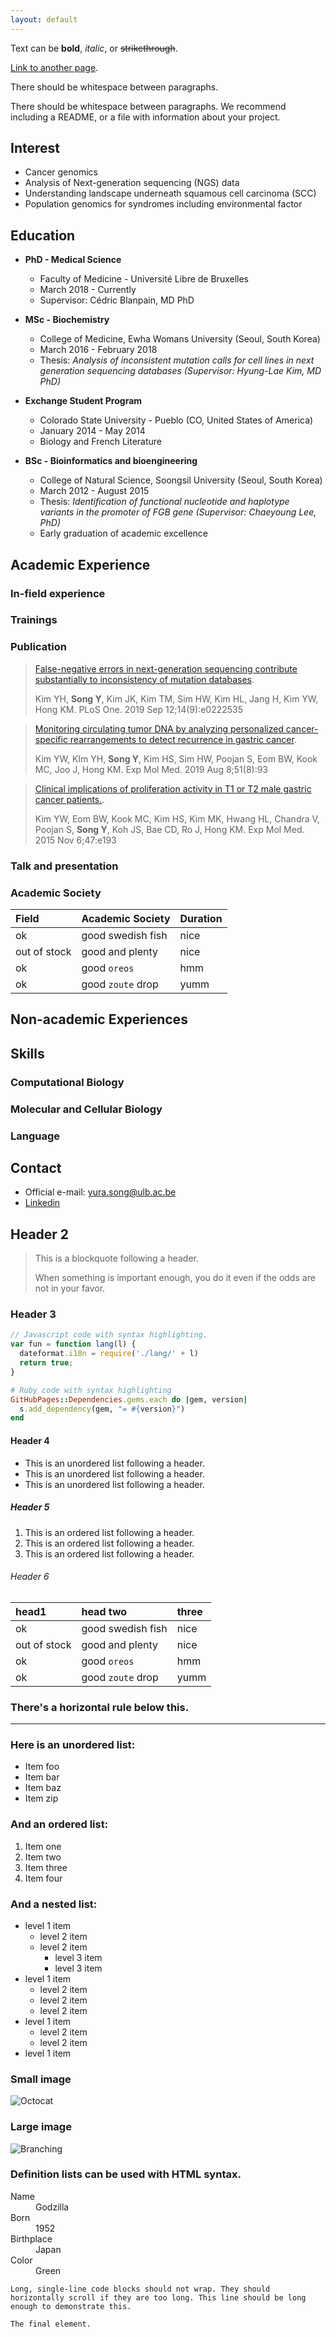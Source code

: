 ```yaml
---
layout: default
---
```


Text can be **bold**, _italic_, or ~~strikethrough~~.

[Link to another page](./another-page.html).

There should be whitespace between paragraphs.

There should be whitespace between paragraphs. We recommend including a README, or a file with information about your project.

## Interest

*   Cancer genomics
*   Analysis of Next-generation sequencing (NGS) data
*   Understanding landscape underneath squamous cell carcinoma (SCC)
*   Population genomics for syndromes including environmental factor

## Education

- **PhD - Medical Science**
  - Faculty of Medicine - Université Libre de Bruxelles
  - March 2018 - Currently
  - Supervisor: Cédric Blanpain, MD PhD

- **MSc - Biochemistry**
   - College of Medicine, Ewha Womans University (Seoul, South Korea)
   - March 2016 - February 2018
   - Thesis: _Analysis of inconsistent mutation calls for cell lines in next generation sequencing databases (Supervisor: Hyung-Lae Kim, MD PhD)_

- **Exchange Student Program**
  - Colorado State University - Pueblo (CO, United States of America)
  - January 2014 - May 2014
  - Biology and French Literature

- **BSc - Bioinformatics and bioengineering**
  - College of Natural Science, Soongsil University (Seoul, South Korea)
  - March 2012 - August 2015
  - Thesis: _Identification of functional nucleotide and haplotype variants in the promoter of FGB gene (Supervisor: Chaeyoung Lee, PhD)_
  - Early graduation of academic excellence

## Academic Experience

### In-field experience

### Trainings

### Publication

> [False-negative errors in next-generation sequencing contribute substantially to inconsistency of mutation databases](https://journals.plos.org/plosone/article?id=10.1371/journal.pone.0222535).
>
> Kim YH, **Song Y**, Kim JK, Kim TM, Sim HW, Kim HL, Jang H, Kim YW, Hong KM. PLoS One. 2019 Sep 12;14(9):e0222535

> [Monitoring circulating tumor DNA by analyzing personalized cancer-specific rearrangements to detect recurrence in gastric cancer](https://www.nature.com/articles/s12276-019-0292-5).
>
> Kim YW, KIm YH, **Song Y**, Kim HS, Sim HW, Poojan S, Eom BW, Kook MC, Joo J, Hong KM. Exp Mol Med. 2019 Aug 8;51(8):93

> [Clinical implications of proliferation activity in T1 or T2 male gastric cancer patients.](https://www.nature.com/articles/emm201579).
>
> Kim YW, Eom BW, Kook MC, Kim HS, Kim MK, Hwang HL, Chandra V, Poojan S, **Song Y**, Koh JS, Bae CD, Ro J, Hong KM. Exp Mol Med. 2015 Nov 6;47:e193

### Talk and presentation

### Academic Society

| Field        | Academic Society          | Duration |
|:-------------|:------------------|:------|
| ok           | good swedish fish | nice  |
| out of stock | good and plenty   | nice  |
| ok           | good `oreos`      | hmm   |
| ok           | good `zoute` drop | yumm  |

## Non-academic Experiences

## Skills

### Computational Biology

### Molecular and Cellular Biology

### Language

## Contact

* Official e-mail: yura.song@ulb.ac.be
* [Linkedin](https://www.linkedin.com/in/yurasong/)

## Header 2

> This is a blockquote following a header.
>
> When something is important enough, you do it even if the odds are not in your favor.

### Header 3

```js
// Javascript code with syntax highlighting.
var fun = function lang(l) {
  dateformat.i18n = require('./lang/' + l)
  return true;
}
```

```ruby
# Ruby code with syntax highlighting
GitHubPages::Dependencies.gems.each do |gem, version|
  s.add_dependency(gem, "= #{version}")
end
```

#### Header 4

*   This is an unordered list following a header.
*   This is an unordered list following a header.
*   This is an unordered list following a header.

##### Header 5

1.  This is an ordered list following a header.
2.  This is an ordered list following a header.
3.  This is an ordered list following a header.

###### Header 6

| head1        | head two          | three |
|:-------------|:------------------|:------|
| ok           | good swedish fish | nice  |
| out of stock | good and plenty   | nice  |
| ok           | good `oreos`      | hmm   |
| ok           | good `zoute` drop | yumm  |

### There's a horizontal rule below this.

* * *

### Here is an unordered list:

*   Item foo
*   Item bar
*   Item baz
*   Item zip

### And an ordered list:

1.  Item one
1.  Item two
1.  Item three
1.  Item four

### And a nested list:

- level 1 item
  - level 2 item
  - level 2 item
    - level 3 item
    - level 3 item
- level 1 item
  - level 2 item
  - level 2 item
  - level 2 item
- level 1 item
  - level 2 item
  - level 2 item
- level 1 item

### Small image

![Octocat](https://github.githubassets.com/images/icons/emoji/octocat.png)

### Large image

![Branching](https://guides.github.com/activities/hello-world/branching.png)


### Definition lists can be used with HTML syntax.

<dl>
<dt>Name</dt>
<dd>Godzilla</dd>
<dt>Born</dt>
<dd>1952</dd>
<dt>Birthplace</dt>
<dd>Japan</dd>
<dt>Color</dt>
<dd>Green</dd>
</dl>

```
Long, single-line code blocks should not wrap. They should horizontally scroll if they are too long. This line should be long enough to demonstrate this.
```

```
The final element.
```
